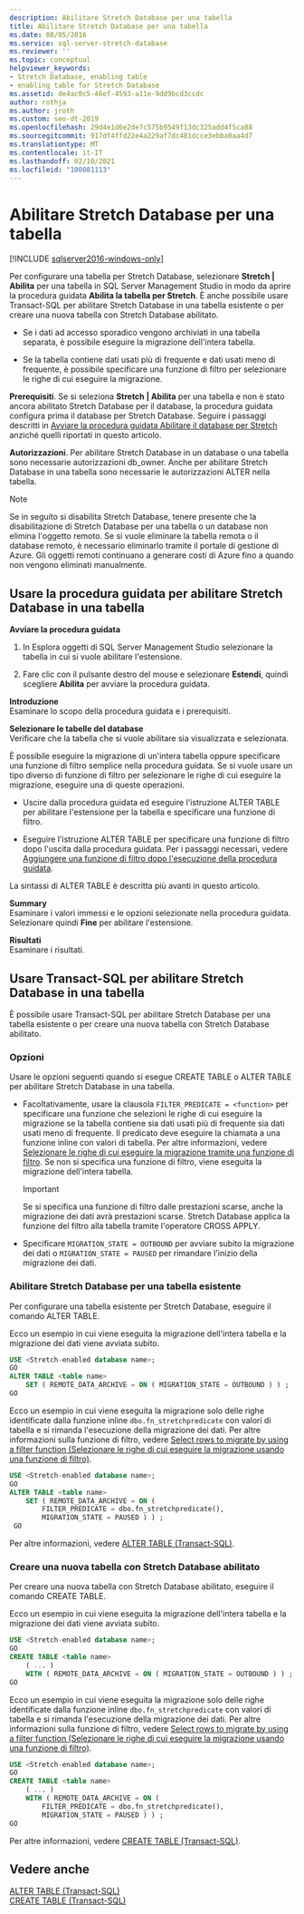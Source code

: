 ```yaml
---
description: Abilitare Stretch Database per una tabella
title: Abilitare Stretch Database per una tabella
ms.date: 08/05/2016
ms.service: sql-server-stretch-database
ms.reviewer: ''
ms.topic: conceptual
helpviewer_keywords:
- Stretch Database, enabling table
- enabling table for Stretch Database
ms.assetid: de4ac0c5-46ef-4593-a11e-9dd9bcd3ccdc
author: rothja
ms.author: jroth
ms.custom: seo-dt-2019
ms.openlocfilehash: 29d4e1d6e2de7c575b9549f13dc325add4f5ca88
ms.sourcegitcommit: 917df4ffd22e4a229af7dc481dcce3ebba0aa4d7
ms.translationtype: MT
ms.contentlocale: it-IT
ms.lasthandoff: 02/10/2021
ms.locfileid: "100081113"
---
```

# <a name="enable-stretch-database-for-a-table"></a>Abilitare Stretch Database per una tabella
[!INCLUDE [sqlserver2016-windows-only](../../includes/applies-to-version/sqlserver2016-windows-only.md)]


  Per configurare una tabella per Stretch Database, selezionare **Stretch | Abilita** per una tabella in SQL Server Management Studio in modo da aprire la procedura guidata **Abilita la tabella per Stretch**. È anche possibile usare Transact-SQL per abilitare Stretch Database in una tabella esistente o per creare una nuova tabella con Stretch Database abilitato.  
  
-   Se i dati ad accesso sporadico vengono archiviati in una tabella separata, è possibile eseguire la migrazione dell'intera tabella.  
  
-   Se la tabella contiene dati usati più di frequente e dati usati meno di frequente, è possibile specificare una funzione di filtro per selezionare le righe di cui eseguire la migrazione.    
 
 **Prerequisiti**. Se si seleziona **Stretch | Abilita** per una tabella e non è stato ancora abilitato Stretch Database per il database, la procedura guidata configura prima il database per Stretch Database. Seguire i passaggi descritti in [Avviare la procedura guidata Abilitare il database per Stretch](../../sql-server/stretch-database/get-started-by-running-the-enable-database-for-stretch-wizard.md) anziché quelli riportati in questo articolo.  
  
 **Autorizzazioni**. Per abilitare Stretch Database in un database o una tabella sono necessarie autorizzazioni db_owner. Anche per abilitare Stretch Database in una tabella sono necessarie le autorizzazioni ALTER nella tabella.  

 > [!NOTE]
 > Se in seguito si disabilita Stretch Database, tenere presente che la disabilitazione di Stretch Database per una tabella o un database non elimina l'oggetto remoto. Se si vuole eliminare la tabella remota o il database remoto, è necessario eliminarlo tramite il portale di gestione di Azure. Gli oggetti remoti continuano a generare costi di Azure fino a quando non vengono eliminati manualmente.
 
##  <a name="use-the-wizard-to-enable-stretch-database-on-a-table"></a><a name="EnableWizardTable"></a> Usare la procedura guidata per abilitare Stretch Database in una tabella  
 **Avviare la procedura guidata**  
 1.  In Esplora oggetti di SQL Server Management Studio selezionare la tabella in cui si vuole abilitare l'estensione.  
  
2.  Fare clic con il pulsante destro del mouse e selezionare **Estendi**, quindi scegliere **Abilita** per avviare la procedura guidata.  
  
 **Introduzione**  
 Esaminare lo scopo della procedura guidata e i prerequisiti.  
  
 **Selezionare le tabelle del database**  
 Verificare che la tabella che si vuole abilitare sia visualizzata e selezionata.  
  
 È possibile eseguire la migrazione di un'intera tabella oppure specificare una funzione di filtro semplice nella procedura guidata. Se si vuole usare un tipo diverso di funzione di filtro per selezionare le righe di cui eseguire la migrazione, eseguire una di queste operazioni.  
  
-   Uscire dalla procedura guidata ed eseguire l'istruzione ALTER TABLE per abilitare l'estensione per la tabella e specificare una funzione di filtro.  
  
-   Eseguire l'istruzione ALTER TABLE per specificare una funzione di filtro dopo l'uscita dalla procedura guidata. Per i passaggi necessari, vedere [Aggiungere una funzione di filtro dopo l'esecuzione della procedura guidata](../../sql-server/stretch-database/select-rows-to-migrate-by-using-a-filter-function-stretch-database.md#addafterwiz).  
  
 La sintassi di ALTER TABLE è descritta più avanti in questo articolo.  
  
 **Summary**  
 Esaminare i valori immessi e le opzioni selezionate nella procedura guidata. Selezionare quindi **Fine** per abilitare l'estensione.  
  
 **Risultati**  
 Esaminare i risultati.  
  
##  <a name="use-transact-sql-to-enable-stretch-database-on-a-table"></a><a name="EnableTSQLTable"></a> Usare Transact-SQL per abilitare Stretch Database in una tabella  
 È possibile usare Transact-SQL per abilitare Stretch Database per una tabella esistente o per creare una nuova tabella con Stretch Database abilitato.  
  
### <a name="options"></a>Opzioni  
 Usare le opzioni seguenti quando si esegue CREATE TABLE o ALTER TABLE per abilitare Stretch Database in una tabella.  
  
-   Facoltativamente, usare la clausola `FILTER_PREDICATE = <function>` per specificare una funzione che selezioni le righe di cui eseguire la migrazione se la tabella contiene sia dati usati più di frequente sia dati usati meno di frequente. Il predicato deve eseguire la chiamata a una funzione inline con valori di tabella. Per altre informazioni, vedere [Selezionare le righe di cui eseguire la migrazione tramite una funzione di filtro](../../sql-server/stretch-database/select-rows-to-migrate-by-using-a-filter-function-stretch-database.md). Se non si specifica una funzione di filtro, viene eseguita la migrazione dell'intera tabella.  
  
    > [!IMPORTANT]  
    > Se si specifica una funzione di filtro dalle prestazioni scarse, anche la migrazione dei dati avrà prestazioni scarse. Stretch Database applica la funzione del filtro alla tabella tramite l'operatore CROSS APPLY.  
  
-   Specificare `MIGRATION_STATE = OUTBOUND` per avviare subito la migrazione dei dati o  `MIGRATION_STATE = PAUSED` per rimandare l'inizio della migrazione dei dati.  
  
### <a name="enable-stretch-database-for-an-existing-table"></a>Abilitare Stretch Database per una tabella esistente  
 Per configurare una tabella esistente per Stretch Database, eseguire il comando ALTER TABLE.  
  
 Ecco un esempio in cui viene eseguita la migrazione dell'intera tabella e la migrazione dei dati viene avviata subito.  
  
```sql  
USE <Stretch-enabled database name>;
GO
ALTER TABLE <table name>  
    SET ( REMOTE_DATA_ARCHIVE = ON ( MIGRATION_STATE = OUTBOUND ) ) ;  
GO
```  
  
 Ecco un esempio in cui viene eseguita la migrazione solo delle righe identificate dalla funzione inline `dbo.fn_stretchpredicate` con valori di tabella e si rimanda l'esecuzione della migrazione dei dati. Per altre informazioni sulla funzione di filtro, vedere [Select rows to migrate by using a filter function (Selezionare le righe di cui eseguire la migrazione usando una funzione di filtro)](../../sql-server/stretch-database/select-rows-to-migrate-by-using-a-filter-function-stretch-database.md).  
  
```sql  
USE <Stretch-enabled database name>;
GO
ALTER TABLE <table name>  
    SET ( REMOTE_DATA_ARCHIVE = ON (  
        FILTER_PREDICATE = dbo.fn_stretchpredicate(),  
        MIGRATION_STATE = PAUSED ) ) ;  
 GO
```  
  
 Per altre informazioni, vedere [ALTER TABLE &#40;Transact-SQL&#41;](../../t-sql/statements/alter-table-transact-sql.md).  
  
### <a name="create-a-new-table-with-stretch-database-enabled"></a>Creare una nuova tabella con Stretch Database abilitato  
 Per creare una nuova tabella con Stretch Database abilitato, eseguire il comando CREATE TABLE.  
  
 Ecco un esempio in cui viene eseguita la migrazione dell'intera tabella e la migrazione dei dati viene avviata subito.  
  
```sql  
USE <Stretch-enabled database name>;
GO
CREATE TABLE <table name>
    ( ... )  
    WITH ( REMOTE_DATA_ARCHIVE = ON ( MIGRATION_STATE = OUTBOUND ) ) ;  
GO
```  
  
 Ecco un esempio in cui viene eseguita la migrazione solo delle righe identificate dalla funzione inline `dbo.fn_stretchpredicate` con valori di tabella e si rimanda l'esecuzione della migrazione dei dati. Per altre informazioni sulla funzione di filtro, vedere [Select rows to migrate by using a filter function (Selezionare le righe di cui eseguire la migrazione usando una funzione di filtro)](../../sql-server/stretch-database/select-rows-to-migrate-by-using-a-filter-function-stretch-database.md).  
  
```sql  
USE <Stretch-enabled database name>;
GO
CREATE TABLE <table name> 
    ( ... )  
    WITH ( REMOTE_DATA_ARCHIVE = ON (  
        FILTER_PREDICATE = dbo.fn_stretchpredicate(),  
        MIGRATION_STATE = PAUSED ) ) ;  
GO  
```  
  
 Per altre informazioni, vedere [CREATE TABLE &#40;Transact-SQL&#41;](../../t-sql/statements/create-table-transact-sql.md).  
  
## <a name="see-also"></a>Vedere anche  
 [ALTER TABLE &#40;Transact-SQL&#41;](../../t-sql/statements/alter-table-transact-sql.md)   
 [CREATE TABLE &#40;Transact-SQL&#41;](../../t-sql/statements/create-table-transact-sql.md)  
  
  
